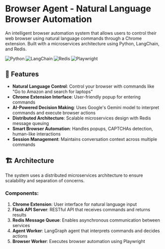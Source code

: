 # Browser Agent - Natural Language Browser Automation

An intelligent browser automation system that allows users to control their web browser using natural language commands through a Chrome extension. Built with a microservices architecture using Python, LangChain, and Redis.

![Python](https://img.shields.io/badge/python-3.8+-blue.svg)
![LangChain](https://img.shields.io/badge/LangGraph-🦜-green.svg)
![Redis](https://img.shields.io/badge/Redis-7.0+-red.svg)
![Playwright](https://img.shields.io/badge/Playwright-1.40+-purple.svg)

## 🌟 Features

- **Natural Language Control**: Control your browser with commands like "Go to Amazon and search for laptops"
- **Chrome Extension Interface**: User-friendly popup for entering commands
- **AI-Powered Decision Making**: Uses Google's Gemini model to interpret commands and execute browser actions
- **Distributed Architecture**: Scalable microservices design with Redis message queuing
- **Smart Browser Automation**: Handles popups, CAPTCHAs detection, human-like interactions
- **Session Management**: Maintains conversation context across multiple commands

## 🏗️ Architecture

The system uses a distributed microservices architecture to ensure scalability and separation of concerns.

### Components:

1. **Chrome Extension**: User interface for natural language input
2. **Flask API Server**: RESTful API that receives commands and returns results
3. **Redis Message Queue**: Enables asynchronous communication between services
4. **Agent Worker**: LangGraph agent that interprets commands and decides actions
5. **Browser Worker**: Executes browser automation using Playwright
